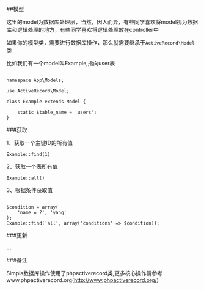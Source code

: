 ##模型

这里的model为数据库处理层，当然，因人而异，有些同学喜欢将model视为数据库和逻辑处理的地方，有些同学喜欢将逻辑处理放在controller中

如果你的模型类，需要进行数据库操作，那么就需要继承于`ActiveRecord\Model`类

比如我们有一个model叫Example,指向user表

<pre><code>
namespace App\Models;

use ActiveRecord\Model;

class Example extends Model {

    static $table_name = 'users';
}
</code></pre>

###获取

1、获取一个主键ID的所有值

`Example::find(1)`

2、获取一个表所有值

`Example::all()`

3、根据条件获取值

<pre><code>
$condition = array(
    'name = ?', 'yang'
);
Example::find('all', array('conditions' => $condition));
</code></pre>

###更新

...


###备注

Simpla数据库操作使用了phpactiverecord类,更多核心操作请参考www.phpactiverecord.org(http://www.phpactiverecord.org/)

